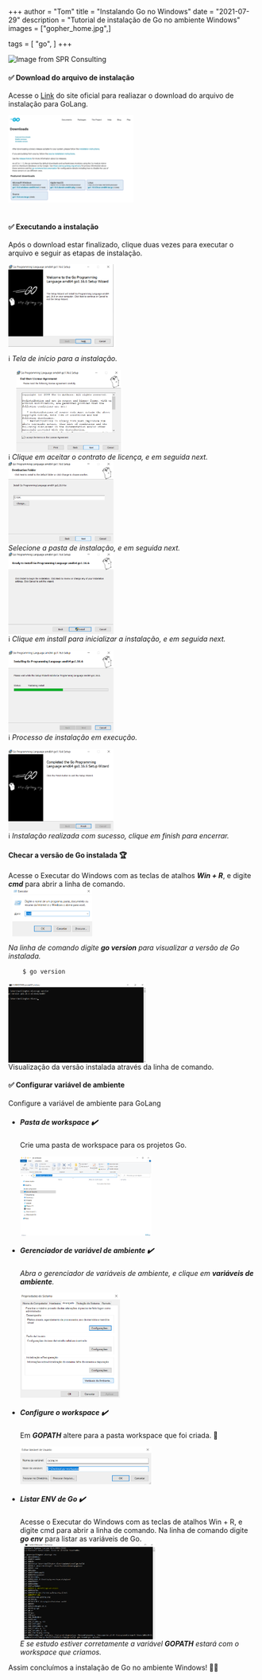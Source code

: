 +++
author = "Tom"
title = "Instalando Go no Windows"
date = "2021-07-29"
description = "Tutorial de instalação de Go no ambiente Windows"
images = ["gopher_home.jpg",]

tags = [
    "go",
]
+++

![Image from SPR Consulting](http://spr.com/wp-content/uploads/2015/08/RailsAngularBanner1.png)
<!-- ![gopher](/content/images/install-go/gopher_home.jpg) -->
<!-- {{<figure src="../content/images/install-go/gopher_home.png" width="65%">}} -->

#### :white_check_mark: Download do arquivo de instalação

  Acesse o [Link](https://golang.org/dl/) do site oficial para realiazar o download do arquivo de instalação para GoLang.

  <img src="/content/images/download-go.png" width="50%">\
  &nbsp;


#### :white_check_mark: Executando a instalação

  Após o download estar finalizado, clique duas vezes para executar o arquivo e seguir as etapas de instalação.


  <img src="/content/images/install-go/windows/install_next.png" width="42%" align="center">   &nbsp;

  :information_source: *Tela de início para a instalação.*

  &nbsp;
  &nbsp; 
  <img src="/content/images/install-go/windows/install_accept.png" width="42%" align="center"> <br>
  :information_source: *Clique em aceitar o contrato de licença, e em seguida next.*
  &nbsp;
  &nbsp;
  <img src="/content/images/install-go/windows/install_path.png" width="42%" align="center"> <br>
  *Selecione a pasta de instalação, e em seguida next.*
  &nbsp;
  &nbsp;
  <img src="/content/images/install-go/windows/install_installer.png" width="42%" align="center"> <br>
  :information_source: *Clique em install para inicializar a instalação, e em seguida next.*
  &nbsp;
  &nbsp;

  <img src="/content/images/install-go/windows/instal_running.png" width="42%" align="center"> <br>
  :information_source: *Processo de instalação em execução.*
  &nbsp;
  &nbsp;

  <img src="/content/images/install-go/windows/install_finish.png" width="42%" align="center"> <br>
  :information_source: *Instalação realizada com sucesso, clique em finish para encerrar.*
  &nbsp;
  &nbsp;

#### Checar a versão de Go instalada :trophy:

  Acesse o Executar do Windows com as teclas de atalhos ***Win + R***, e digite ***cmd*** para abrir a linha de comando. <br>
  &nbsp;
  <img src="/content/images/install-go/windows/win_R.png" width="32%" align="center">   &nbsp;

  
    
*Na linha de comando digite **go version** para visualizar a versão de Go instalada.*
```bash
    $ go version
  ```

  <img src="/content/images/install-go/windows/version.png" width="55%" align="center"> <br>
  Visualização da versão instalada através da linha de comando.
  &nbsp;



#### :white_check_mark: Configurar variável de ambiente 

Configure a variável de ambiente para GoLang

* ##### Pasta de workspace :heavy_check_mark:

  Crie uma pasta de workspace para os projetos Go.

  <img src="/content/images/install-go/windows/create_folder_go_workspace.png" width="55%" align="center"> <br>

* ##### Gerenciador de variável de ambiente :heavy_check_mark:

  *Abra o gerenciador de variáveis de ambiente, e clique em **variáveis de ambiente**.* <br>

  <img src="/content/images/install-go/windows/set_environment.png" width="42%" align="center"> <br>


* ##### Configure o workspace :heavy_check_mark:

  Em ***GOPATH*** altere para a pasta workspace que foi criada. :file_folder:

  <img src="/content/images/install-go/windows/go_workspace_path.png" width="55%" align="center"> <br>  

  
* ##### Listar ENV de Go :heavy_check_mark:

  Acesse o Executar do Windows com as teclas de atalhos Win + R, e digite cmd para abrir a linha de comando.
  Na linha de comando digite ***go env*** para listar as variáveis de Go.  
  &nbsp;
  <img src="/content/images/install-go/windows/go_workspace_env.png" width="55%" align="center"> <br>
  *E se estudo estiver corretamente a variável **GOPATH** estará com o workspace que criamos.*
  <br>

Assim concluímos a instalação de Go no ambiente Windows! :muscle::dart:
